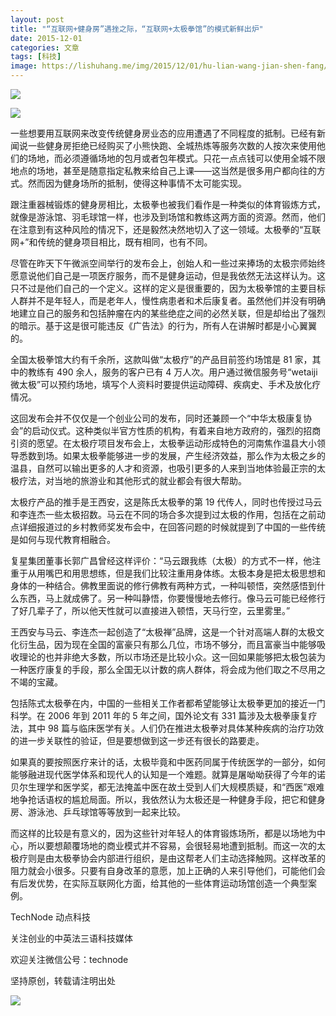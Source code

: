 ```yaml
---
layout: post
title: "“互联网+健身房”遇挫之际，“互联网+太极拳馆”的模式新鲜出炉"
date: 2015-12-01
categories: 文章
tags: [科技]
image: https://lishuhang.me/img/2015/12/01/hu-lian-wang-jian-shen-fang/01.jpg
---
```


![](http://mmbiz.qpic.cn/mmbiz/nmVQQlxOIsLEibhZDicbUMOO6ic9FaiaoLwI0CUBdlhJGv1Pq6levR3F1SK4HVHTVIZuibDdYWyicibGUdPCPQFJSBHdQ/0?wx_fmt=jpeg)

![](https://lishuhang.me/img/2015/12/01/hu-lian-wang-jian-shen-fang/01.jpg)

一些想要用互联网来改变传统健身房业态的应用遭遇了不同程度的抵制。已经有新闻说一些健身房拒绝已经购买了小熊快跑、全城热炼等服务次数的人按次来使用他们的场地，而必须遵循场地的包月或者包年模式。只花一点点钱可以使用全城不限地点的场地，甚至是随意指定私教来给自己上课——这当然是很多用户都向往的方式。然而因为健身场所的抵制，使得这种事情不太可能实现。

跟注重器械锻炼的健身房相比，太极拳也被我们看作是一种类似的体育锻炼方式，就像是游泳馆、羽毛球馆一样，也涉及到场馆和教练这两方面的资源。然而，他们在注意到有这种风险的情况下，还是毅然决然地切入了这一领域。太极拳的“互联网+”和传统的健身项目相比，既有相同，也有不同。

尽管在昨天下午微派空间举行的发布会上，创始人和一些过来捧场的太极宗师始终愿意说他们自己是一项医疗服务，而不是健身运动，但是我依然无法这样认为。这只不过是他们自己的一个定义。这样的定义是很重要的，因为太极拳馆的主要目标人群并不是年轻人，而是老年人，慢性病患者和术后康复者。虽然他们并没有明确地建立自己的服务和包括肿瘤在内的某些绝症之间的必然关联，但是却给出了强烈的暗示。基于这是很可能违反《广告法》的行为，所有人在讲解时都是小心翼翼的。

全国太极拳馆大约有千余所，这款叫做“太极疗”的产品目前签约场馆是 81 家，其中的教练有 490 余人，服务的客户已有 4 万人次。用户通过微信服务号“wetaiji 微太极”可以预约场地，填写个人资料时要提供运动障碍、疾病史、手术及放化疗情况。

这回发布会并不仅仅是一个创业公司的发布，同时还兼顾一个“中华太极康复协会”的启动仪式。这种类似半官方性质的机构，有着来自地方政府的，强烈的招商引资的愿望。在太极疗项目发布会上，太极拳运动形成特色的河南焦作温县大小领导悉数到场。如果太极拳能够进一步的发展，产生经济效益，那么作为太极之乡的温县，自然可以输出更多的人才和资源，也吸引更多的人来到当地体验最正宗的太极疗法，对当地的旅游业和其他形式的就业都会有很大帮助。

太极疗产品的推手是王西安，这是陈氏太极拳的第 19 代传人，同时也传授过马云和李连杰一些太极招数。马云在不同的场合多次提到过太极的作用，包括在之前动点详细报道过的乡村教师奖发布会中，在回答问题的时候就提到了中国的一些传统是如何与现代教育相融合。

复星集团董事长郭广昌曾经这样评价：“马云跟我练（太极）的方式不一样，他注重于从用嘴巴和用思想练，但是我们比较注重用身体练。太极本身是把太极思想和身体的一种结合。佛教里面说的修行佛教有两种方式，一种叫顿悟，突然感悟到什么东西，马上就成佛了。另一种叫静悟，你要慢慢地去修行。像马云可能已经修行了好几辈子了，所以他天性就可以直接进入顿悟，天马行空，云里雾里。”

王西安与马云、李连杰一起创造了“太极禅”品牌，这是一个针对高端人群的太极文化衍生品，因为现在全国的富豪只有那么几位，市场不够分，而且富豪当中能够吸收理论的也并非绝大多数，所以市场还是比较小众。这一回如果能够把太极包装为一种医疗康复的手段，那么全国无以计数的病人群体，将会成为他们取之不尽用之不竭的宝藏。

包括陈式太极拳在内，中国的一些相关工作者都希望能够让太极拳更加的接近一门科学。在 2006 年到 2011 年的 5 年之间，国外论文有 331 篇涉及太极拳康复疗法，其中 98 篇与临床医学有关。人们仍在推进太极拳对具体某种疾病的治疗功效的进一步关联性的验证，但是要想做到这一步还有很长的路要走。

如果真的要按照医疗来计的话，太极毕竟和中医药同属于传统医学的一部分，如何能够融进现代医学体系和现代人的认知是一个难题。就算是屠呦呦获得了今年的诺贝尔生理学和医学奖，都无法掩盖中医在故土受到人们大规模质疑，和“西医”艰难地争抢话语权的尴尬局面。所以，我依然认为太极还是一种健身手段，把它和健身房、游泳池、乒乓球馆等等放到一起来比较。

而这样的比较是有意义的，因为这些针对年轻人的体育锻炼场所，都是以场地为中心，所以要想颠覆场地的商业模式并不容易，会很轻易地遭到抵制。而这一次的太极疗则是由太极拳协会内部进行组织，是由这帮老人们主动选择触网。这样改革的阻力就会小很多。只要有自身改革的意愿，加上正确的人来引导他们，可能他们会有后发优势，在实际互联网化方面，给其他的一些体育运动场馆创造一个典型案例。

TechNode 动点科技

关注创业的中英法三语科技媒体

欢迎关注微信公号：technode

坚持原创，转载请注明出处

![](https://lishuhang.me/img/2015/12/01/hu-lian-wang-jian-shen-fang/02.png)